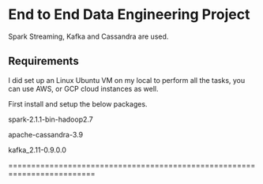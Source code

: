 # End to End Data Engineering Project
 Spark Streaming, Kafka and Cassandra are used.


## Requirements

I did set up an Linux Ubuntu VM on my local to perform all the tasks, you can use AWS, or GCP cloud instances as well.

First install and setup the below packages.

spark-2.1.1-bin-hadoop2.7

apache-cassandra-3.9

kafka_2.11-0.9.0.0

=========================================================================



